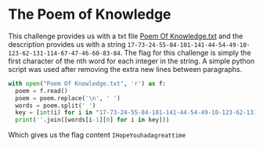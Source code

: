# The Poem of Knowledge

This challenge provides us with a txt file [Poem Of Knowledge.txt](https://github.com/maybe-maybe-not/CTF-Writeups/files/8312547/Poem.Of.Knowledge.txt) and the description provides us with a string `17-73-24-55-84-101-141-44-54-49-10-123-62-131-114-67-47-46-60-83-84`. The flag for this challenge is simply the first character of the nth word for each integer in the string. A simple python script was used after removing the extra new lines between paragraphs.

```py
with open("Poem Of Knowledge.txt", 'r') as f:
  poem = f.read()
  poem = poem.replace('\n', ' ')
  words = poem.split(' ')
  key = [int(i) for i in "17-73-24-55-84-101-141-44-54-49-10-123-62-131-114-67-47-46-60-83-84".split('-')]
  print(''.join([words[i-1][0] for i in key]))
```

Which gives us the flag content `IHopeYouhadagreattime`
